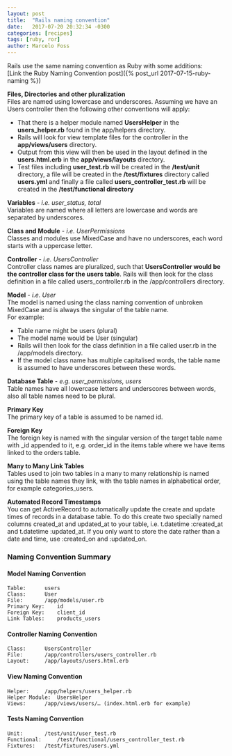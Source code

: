 ```yaml
---
layout: post
title:  "Rails naming convention"
date:   2017-07-20 20:32:34 -0300
categories: [recipes]
tags: [ruby, ror]
author: Marcelo Foss
---
```


Rails use the same naming convention as Ruby with some additions:  
[Link the Ruby Naming Convention post]({% post_url 2017-07-15-ruby-naming %})

**Files, Directories and other pluralization**    
Files are named using lowercase and underscores. Assuming we have an Users controller then the following other conventions will apply:

* That there is a helper module named **UsersHelper** in the **users_helper.rb** found in the app/helpers directory.
* Rails will look for view template files for the controller in the **app/views/users** directory.
* Output from this view will then be used in the layout defined in the **users.html.erb** in the **app/views/layouts** directory.
* Test files including **user_test.rb** will be created in the **/test/unit** directory, a file will be created in the **/test/fixtures** directory called **users.yml** and finally a file called **users_controller_test.rb** will be created in the **/test/functional directory**

**Variables** - *i.e. user_status, total*  
Variables are named where all letters are lowercase and words are separated by underscores.

**Class and Module** - *i.e. UserPermissions*  
Classes and modules use MixedCase and have no underscores, each word starts with a uppercase letter.

**Controller** - *i.e. UsersController*  
Controller class names are pluralized, such that **UsersController would be the controller class for the users table**.  Rails will then look for the class definition in a file called users_controller.rb in the /app/controllers directory.

**Model** - *i.e. User*  
The model is named using the class naming convention of unbroken MixedCase and is always the singular of the table name.  
For example:  
* Table name might be users (plural)
* The model name would be User (singular)
* Rails will then look for the class definition in a file called user.rb in the /app/models directory. 
* If the model class name has multiple capitalised words, the table name is assumed to have underscores between these words.

**Database Table** - *e.g. user_permissions, users*  
Table names have all lowercase letters and underscores between words, also all table names need to be plural. 

**Primary Key**  
The primary key of a table is assumed to be named id.

**Foreign Key**  
The foreign key is named with the singular version of the target table name with _id appended to it, e.g. order_id in the items table where we have items linked to the orders table.

**Many to Many Link Tables**  
Tables used to join two tables in a many to many relationship is named using the table names they link, with the table names in alphabetical order, for example categories_users.

**Automated Record Timestamps**  
You can get ActiveRecord to automatically update the create and update times of records in a database table. To do this create two specially named columns created_at and updated_at to your table, i.e. t.datetime :created_at and t.datetime :updated_at. If you only want to store the date rather than a date and time, use :created_on and :updated_on.

### Naming Convention Summary 

#### Model Naming Convention

	Table: 		users
	Class: 		User
	File: 		/app/models/user.rb
	Primary Key: 	id
	Foreign Key: 	client_id
	Link Tables: 	products_users

#### Controller Naming Convention

	Class: 		UsersController
	File: 		/app/controllers/users_controller.rb
	Layout: 	/app/layouts/users.html.erb

#### View Naming Convention

	Helper: 	/app/helpers/users_helper.rb
	Helper Module:  UsersHelper
	Views: 		/app/views/users/… (index.html.erb for example)

#### Tests Naming Convention

	Unit: 		/test/unit/user_test.rb
	Functional: 	/test/functional/users_controller_test.rb
	Fixtures: 	/test/fixtures/users.yml
	